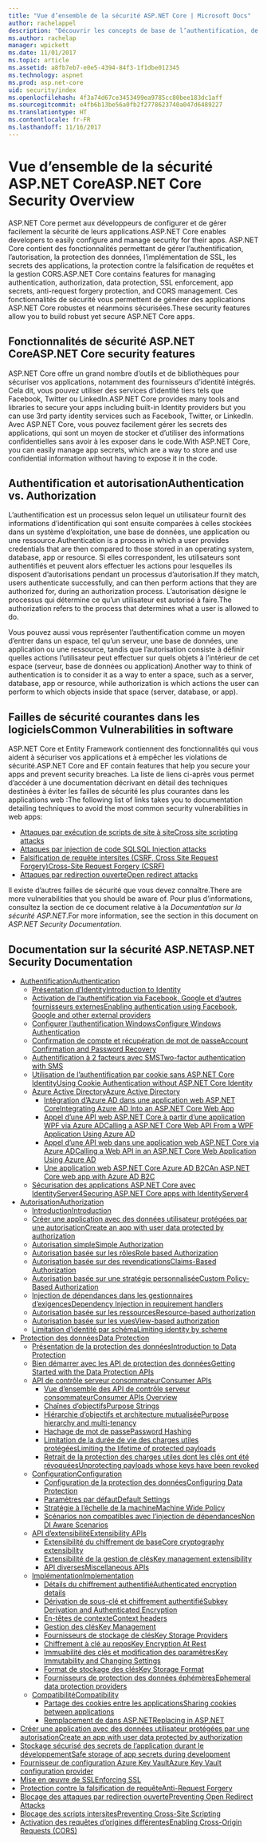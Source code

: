 ```yaml
---
title: "Vue d’ensemble de la sécurité ASP.NET Core | Microsoft Docs"
author: rachelappel
description: "Découvrir les concepts de base de l’authentification, de l’autorisation et de la sécurité dans ASP.NET Core"
ms.author: rachelap
manager: wpickett
ms.date: 11/01/2017
ms.topic: article
ms.assetid: a8fb7eb7-e0e5-4394-84f3-1f1dbe012345
ms.technology: aspnet
ms.prod: asp.net-core
uid: security/index
ms.openlocfilehash: 4f3a74d67ce3453499ea9785cc80bee183dc1aff
ms.sourcegitcommit: e4fb6b13be56a0fb2f2778623740a047d6489227
ms.translationtype: HT
ms.contentlocale: fr-FR
ms.lasthandoff: 11/16/2017
---
```

# <a name="aspnet-core-security-overview"></a><span data-ttu-id="4a9ec-103">Vue d’ensemble de la sécurité ASP.NET Core</span><span class="sxs-lookup"><span data-stu-id="4a9ec-103">ASP.NET Core Security Overview</span></span>

<span data-ttu-id="4a9ec-104">ASP.NET Core permet aux développeurs de configurer et de gérer facilement la sécurité de leurs applications.</span><span class="sxs-lookup"><span data-stu-id="4a9ec-104">ASP.NET Core enables developers to easily configure and manage security for their apps.</span></span> <span data-ttu-id="4a9ec-105">ASP.NET Core contient des fonctionnalités permettant de gérer l’authentification, l’autorisation, la protection des données, l’implémentation de SSL, les secrets des applications, la protection contre la falsification de requêtes et la gestion CORS.</span><span class="sxs-lookup"><span data-stu-id="4a9ec-105">ASP.NET Core contains features for managing authentication, authorization, data protection, SSL enforcement, app secrets, anti-request forgery protection, and CORS management.</span></span> <span data-ttu-id="4a9ec-106">Ces fonctionnalités de sécurité vous permettent de générer des applications ASP.NET Core robustes et néanmoins sécurisées.</span><span class="sxs-lookup"><span data-stu-id="4a9ec-106">These security features allow you to build robust yet secure ASP.NET Core apps.</span></span> 

## <a name="aspnet-core-security-features"></a><span data-ttu-id="4a9ec-107">Fonctionnalités de sécurité ASP.NET Core</span><span class="sxs-lookup"><span data-stu-id="4a9ec-107">ASP.NET Core security features</span></span>

<span data-ttu-id="4a9ec-108">ASP.NET Core offre un grand nombre d’outils et de bibliothèques pour sécuriser vos applications, notamment des fournisseurs d’identité intégrés. Cela dit, vous pouvez utiliser des services d’identité tiers tels que Facebook, Twitter ou LinkedIn.</span><span class="sxs-lookup"><span data-stu-id="4a9ec-108">ASP.NET Core provides many tools and libraries to secure your apps including built-in Identity providers but you can use 3rd party identity services such as Facebook, Twitter, or LinkedIn.</span></span> <span data-ttu-id="4a9ec-109">Avec ASP.NET Core, vous pouvez facilement gérer les secrets des applications, qui sont un moyen de stocker et d’utiliser des informations confidentielles sans avoir à les exposer dans le code.</span><span class="sxs-lookup"><span data-stu-id="4a9ec-109">With ASP.NET Core, you can easily manage app secrets, which are a way to store and use confidential information without having to expose it in the code.</span></span> 

## <a name="authentication-vs-authorization"></a><span data-ttu-id="4a9ec-110">Authentification et autorisation</span><span class="sxs-lookup"><span data-stu-id="4a9ec-110">Authentication vs. Authorization</span></span>

<span data-ttu-id="4a9ec-111">L’authentification est un processus selon lequel un utilisateur fournit des informations d’identification qui sont ensuite comparées à celles stockées dans un système d’exploitation, une base de données, une application ou une ressource.</span><span class="sxs-lookup"><span data-stu-id="4a9ec-111">Authentication is a process in which a user provides credentials that are then compared to those stored in an operating system, database, app or resource.</span></span> <span data-ttu-id="4a9ec-112">Si elles correspondent, les utilisateurs sont authentifiés et peuvent alors effectuer les actions pour lesquelles ils disposent d’autorisations pendant un processus d’autorisation.</span><span class="sxs-lookup"><span data-stu-id="4a9ec-112">If they match, users authenticate successfully, and can then perform actions that they are authorized for, during an authorization process.</span></span> <span data-ttu-id="4a9ec-113">L’autorisation désigne le processus qui détermine ce qu’un utilisateur est autorisé à faire.</span><span class="sxs-lookup"><span data-stu-id="4a9ec-113">The authorization refers to the process that determines what a user is allowed to do.</span></span> 

<span data-ttu-id="4a9ec-114">Vous pouvez aussi vous représenter l’authentification comme un moyen d’entrer dans un espace, tel qu’un serveur, une base de données, une application ou une ressource, tandis que l’autorisation consiste à définir quelles actions l’utilisateur peut effectuer sur quels objets à l’intérieur de cet espace (serveur, base de données ou application).</span><span class="sxs-lookup"><span data-stu-id="4a9ec-114">Another way to think of authentication is to consider it as a way to enter a space, such as a server, database, app or resource, while authorization is which actions the user can perform to which objects inside that space (server, database, or app).</span></span>

## <a name="common-vulnerabilities-in-software"></a><span data-ttu-id="4a9ec-115">Failles de sécurité courantes dans les logiciels</span><span class="sxs-lookup"><span data-stu-id="4a9ec-115">Common Vulnerabilities in software</span></span>

<span data-ttu-id="4a9ec-116">ASP.NET Core et Entity Framework contiennent des fonctionnalités qui vous aident à sécuriser vos applications et à empêcher les violations de sécurité.</span><span class="sxs-lookup"><span data-stu-id="4a9ec-116">ASP.NET Core and EF contain features that help you secure your apps and prevent security breaches.</span></span> <span data-ttu-id="4a9ec-117">La liste de liens ci-après vous permet d’accéder à une documentation décrivant en détail des techniques destinées à éviter les failles de sécurité les plus courantes dans les applications web :</span><span class="sxs-lookup"><span data-stu-id="4a9ec-117">The following list of links takes you to documentation detailing techniques to avoid the most common security vulnerabilities in web apps:</span></span>

* [<span data-ttu-id="4a9ec-118">Attaques par exécution de scripts de site à site</span><span class="sxs-lookup"><span data-stu-id="4a9ec-118">Cross site scripting attacks</span></span>](https://docs.microsoft.com/aspnet/core/security/cross-site-scripting)
* [<span data-ttu-id="4a9ec-119">Attaques par injection de code SQL</span><span class="sxs-lookup"><span data-stu-id="4a9ec-119">SQL Injection attacks</span></span>](https://docs.microsoft.com/ef/core/querying/raw-sql)
* [<span data-ttu-id="4a9ec-120">Falsification de requête intersites (CSRF, Cross Site Request Forgery)</span><span class="sxs-lookup"><span data-stu-id="4a9ec-120">Cross-Site Request Forgery (CSRF)</span></span>](https://docs.microsoft.com/aspnet/core/security/anti-request-forgery)
* [<span data-ttu-id="4a9ec-121">Attaques par redirection ouverte</span><span class="sxs-lookup"><span data-stu-id="4a9ec-121">Open redirect attacks</span></span>](https://docs.microsoft.com/aspnet/core/security/preventing-open-redirects)

<span data-ttu-id="4a9ec-122">Il existe d’autres failles de sécurité que vous devez connaître.</span><span class="sxs-lookup"><span data-stu-id="4a9ec-122">There are more vulnerabilities that you should be aware of.</span></span> <span data-ttu-id="4a9ec-123">Pour plus d’informations, consultez la section de ce document relative à la *Documentation sur la sécurité ASP.NET*.</span><span class="sxs-lookup"><span data-stu-id="4a9ec-123">For more information, see the section in this document on *ASP.NET Security Documentation*.</span></span> 

## <a name="aspnet-security-documentation"></a><span data-ttu-id="4a9ec-124">Documentation sur la sécurité ASP.NET</span><span class="sxs-lookup"><span data-stu-id="4a9ec-124">ASP.NET Security Documentation</span></span>

*   [<span data-ttu-id="4a9ec-125">Authentification</span><span class="sxs-lookup"><span data-stu-id="4a9ec-125">Authentication</span></span>](authentication/index.md)
    *   [<span data-ttu-id="4a9ec-126">Présentation d’Identity</span><span class="sxs-lookup"><span data-stu-id="4a9ec-126">Introduction to Identity</span></span>](authentication/identity.md)
    *   [<span data-ttu-id="4a9ec-127">Activation de l’authentification via Facebook, Google et d’autres fournisseurs externes</span><span class="sxs-lookup"><span data-stu-id="4a9ec-127">Enabling authentication using Facebook, Google and other external providers</span></span>](authentication/social/index.md)
    * [<span data-ttu-id="4a9ec-128">Configurer l’authentification Windows</span><span class="sxs-lookup"><span data-stu-id="4a9ec-128">Configure Windows Authentication</span></span>](authentication/windowsauth.md)
    *   [<span data-ttu-id="4a9ec-129">Confirmation de compte et récupération de mot de passe</span><span class="sxs-lookup"><span data-stu-id="4a9ec-129">Account Confirmation and Password Recovery</span></span>](authentication/accconfirm.md)
    *   [<span data-ttu-id="4a9ec-130">Authentification à 2 facteurs avec SMS</span><span class="sxs-lookup"><span data-stu-id="4a9ec-130">Two-factor authentication with SMS</span></span>](authentication/2fa.md) 
    *   [<span data-ttu-id="4a9ec-131">Utilisation de l’authentification par cookie sans ASP.NET Core Identity</span><span class="sxs-lookup"><span data-stu-id="4a9ec-131">Using Cookie Authentication without ASP.NET Core Identity</span></span>](authentication/cookie.md)
    *   [<span data-ttu-id="4a9ec-132">Azure Active Directory</span><span class="sxs-lookup"><span data-stu-id="4a9ec-132">Azure Active Directory</span></span>](authentication/azure-active-directory/index.md)
        *   [<span data-ttu-id="4a9ec-133">Intégration d’Azure AD dans une application web ASP.NET Core</span><span class="sxs-lookup"><span data-stu-id="4a9ec-133">Integrating Azure AD Into an ASP.NET Core Web App</span></span>](https://azure.microsoft.com/documentation/samples/active-directory-dotnet-webapp-openidconnect-aspnetcore/)
        *   [<span data-ttu-id="4a9ec-134">Appel d’une API web ASP.NET Core à partir d’une application WPF via Azure AD</span><span class="sxs-lookup"><span data-stu-id="4a9ec-134">Calling a ASP.NET Core Web API From a WPF Application Using Azure AD</span></span>](https://azure.microsoft.com/documentation/samples/active-directory-dotnet-native-aspnetcore/)
        *   [<span data-ttu-id="4a9ec-135">Appel d’une API web dans une application web ASP.NET Core via Azure AD</span><span class="sxs-lookup"><span data-stu-id="4a9ec-135">Calling a Web API in an ASP.NET Core Web Application Using Azure AD</span></span>](https://azure.microsoft.com/documentation/samples/active-directory-dotnet-webapp-webapi-openidconnect-aspnetcore/)
        *   [<span data-ttu-id="4a9ec-136">Une application web ASP.NET Core Azure AD B2C</span><span class="sxs-lookup"><span data-stu-id="4a9ec-136">An ASP.NET Core web app with Azure AD B2C</span></span>](https://azure.microsoft.com/resources/samples/active-directory-b2c-dotnetcore-webapp/)
    *   [<span data-ttu-id="4a9ec-137">Sécurisation des applications ASP.NET Core avec IdentityServer4</span><span class="sxs-lookup"><span data-stu-id="4a9ec-137">Securing ASP.NET Core apps with IdentityServer4</span></span>](https://identityserver4.readthedocs.io)
*   [<span data-ttu-id="4a9ec-138">Autorisation</span><span class="sxs-lookup"><span data-stu-id="4a9ec-138">Authorization</span></span>](authorization/index.md)
    *   [<span data-ttu-id="4a9ec-139">Introduction</span><span class="sxs-lookup"><span data-stu-id="4a9ec-139">Introduction</span></span>](authorization/introduction.md)
    *   [<span data-ttu-id="4a9ec-140">Créer une application avec des données utilisateur protégées par une autorisation</span><span class="sxs-lookup"><span data-stu-id="4a9ec-140">Create an app with user data protected by authorization</span></span>](xref:security/authorization/secure-data)
    *   [<span data-ttu-id="4a9ec-141">Autorisation simple</span><span class="sxs-lookup"><span data-stu-id="4a9ec-141">Simple Authorization</span></span>](authorization/simple.md)
    *   [<span data-ttu-id="4a9ec-142">Autorisation basée sur les rôles</span><span class="sxs-lookup"><span data-stu-id="4a9ec-142">Role based Authorization</span></span>](authorization/roles.md)
    *   [<span data-ttu-id="4a9ec-143">Autorisation basée sur des revendications</span><span class="sxs-lookup"><span data-stu-id="4a9ec-143">Claims-Based Authorization</span></span>](authorization/claims.md)
    *   [<span data-ttu-id="4a9ec-144">Autorisation basée sur une stratégie personnalisée</span><span class="sxs-lookup"><span data-stu-id="4a9ec-144">Custom Policy-Based Authorization</span></span>](authorization/policies.md)
    *   [<span data-ttu-id="4a9ec-145">Injection de dépendances dans les gestionnaires d’exigences</span><span class="sxs-lookup"><span data-stu-id="4a9ec-145">Dependency Injection in requirement handlers</span></span>](authorization/dependencyinjection.md)
    *   [<span data-ttu-id="4a9ec-146">Autorisation basée sur les ressources</span><span class="sxs-lookup"><span data-stu-id="4a9ec-146">Resource-based authorization</span></span>](authorization/resourcebased.md)
    *   [<span data-ttu-id="4a9ec-147">Autorisation basée sur les vues</span><span class="sxs-lookup"><span data-stu-id="4a9ec-147">View-based authorization</span></span>](authorization/views.md)
    *   [<span data-ttu-id="4a9ec-148">Limitation d’identité par schéma</span><span class="sxs-lookup"><span data-stu-id="4a9ec-148">Limiting identity by scheme</span></span>](authorization/limitingidentitybyscheme.md)
*   [<span data-ttu-id="4a9ec-149">Protection des données</span><span class="sxs-lookup"><span data-stu-id="4a9ec-149">Data Protection</span></span>](data-protection/index.md)
    *   [<span data-ttu-id="4a9ec-150">Présentation de la protection des données</span><span class="sxs-lookup"><span data-stu-id="4a9ec-150">Introduction to Data Protection</span></span>](data-protection/introduction.md)
    *   [<span data-ttu-id="4a9ec-151">Bien démarrer avec les API de protection des données</span><span class="sxs-lookup"><span data-stu-id="4a9ec-151">Getting Started with the Data Protection APIs</span></span>](data-protection/using-data-protection.md)
    *   [<span data-ttu-id="4a9ec-152">API de contrôle serveur consommateur</span><span class="sxs-lookup"><span data-stu-id="4a9ec-152">Consumer APIs</span></span>](data-protection/consumer-apis/index.md)
        *   [<span data-ttu-id="4a9ec-153">Vue d’ensemble des API de contrôle serveur consommateur</span><span class="sxs-lookup"><span data-stu-id="4a9ec-153">Consumer APIs Overview</span></span>](data-protection/consumer-apis/overview.md)
        *   [<span data-ttu-id="4a9ec-154">Chaînes d’objectifs</span><span class="sxs-lookup"><span data-stu-id="4a9ec-154">Purpose Strings</span></span>](data-protection/consumer-apis/purpose-strings.md)
        *   [<span data-ttu-id="4a9ec-155">Hiérarchie d’objectifs et architecture mutualisée</span><span class="sxs-lookup"><span data-stu-id="4a9ec-155">Purpose hierarchy and multi-tenancy</span></span>](data-protection/consumer-apis/purpose-strings-multitenancy.md)
        *   [<span data-ttu-id="4a9ec-156">Hachage de mot de passe</span><span class="sxs-lookup"><span data-stu-id="4a9ec-156">Password Hashing</span></span>](data-protection/consumer-apis/password-hashing.md)
        *   [<span data-ttu-id="4a9ec-157">Limitation de la durée de vie des charges utiles protégées</span><span class="sxs-lookup"><span data-stu-id="4a9ec-157">Limiting the lifetime of protected payloads</span></span>](data-protection/consumer-apis/limited-lifetime-payloads.md)
        *   [<span data-ttu-id="4a9ec-158">Retrait de la protection des charges utiles dont les clés ont été révoquées</span><span class="sxs-lookup"><span data-stu-id="4a9ec-158">Unprotecting payloads whose keys have been revoked</span></span>](data-protection/consumer-apis/dangerous-unprotect.md)
    *   [<span data-ttu-id="4a9ec-159">Configuration</span><span class="sxs-lookup"><span data-stu-id="4a9ec-159">Configuration</span></span>](data-protection/configuration/index.md)
        *   [<span data-ttu-id="4a9ec-160">Configuration de la protection des données</span><span class="sxs-lookup"><span data-stu-id="4a9ec-160">Configuring Data Protection</span></span>](data-protection/configuration/overview.md)
        *   [<span data-ttu-id="4a9ec-161">Paramètres par défaut</span><span class="sxs-lookup"><span data-stu-id="4a9ec-161">Default Settings</span></span>](data-protection/configuration/default-settings.md)
        *   [<span data-ttu-id="4a9ec-162">Stratégie à l’échelle de la machine</span><span class="sxs-lookup"><span data-stu-id="4a9ec-162">Machine Wide Policy</span></span>](data-protection/configuration/machine-wide-policy.md)
        *   [<span data-ttu-id="4a9ec-163">Scénarios non compatibles avec l’injection de dépendances</span><span class="sxs-lookup"><span data-stu-id="4a9ec-163">Non DI Aware Scenarios</span></span>](data-protection/configuration/non-di-scenarios.md)
    *   [<span data-ttu-id="4a9ec-164">API d’extensibilité</span><span class="sxs-lookup"><span data-stu-id="4a9ec-164">Extensibility APIs</span></span>](data-protection/extensibility/index.md)
        *   [<span data-ttu-id="4a9ec-165">Extensibilité du chiffrement de base</span><span class="sxs-lookup"><span data-stu-id="4a9ec-165">Core cryptography extensibility</span></span>](data-protection/extensibility/core-crypto.md)
        *   [<span data-ttu-id="4a9ec-166">Extensibilité de la gestion de clés</span><span class="sxs-lookup"><span data-stu-id="4a9ec-166">Key management extensibility</span></span>](data-protection/extensibility/key-management.md)
        *   [<span data-ttu-id="4a9ec-167">API diverses</span><span class="sxs-lookup"><span data-stu-id="4a9ec-167">Miscellaneous APIs</span></span>](data-protection/extensibility/misc-apis.md)
    *   [<span data-ttu-id="4a9ec-168">Implémentation</span><span class="sxs-lookup"><span data-stu-id="4a9ec-168">Implementation</span></span>](data-protection/implementation/index.md)
        *   [<span data-ttu-id="4a9ec-169">Détails du chiffrement authentifié</span><span class="sxs-lookup"><span data-stu-id="4a9ec-169">Authenticated encryption details</span></span>](data-protection/implementation/authenticated-encryption-details.md)
        *   [<span data-ttu-id="4a9ec-170">Dérivation de sous-clé et chiffrement authentifié</span><span class="sxs-lookup"><span data-stu-id="4a9ec-170">Subkey Derivation and Authenticated Encryption</span></span>](data-protection/implementation/subkeyderivation.md)
        *   [<span data-ttu-id="4a9ec-171">En-têtes de contexte</span><span class="sxs-lookup"><span data-stu-id="4a9ec-171">Context headers</span></span>](data-protection/implementation/context-headers.md)
        *   [<span data-ttu-id="4a9ec-172">Gestion des clés</span><span class="sxs-lookup"><span data-stu-id="4a9ec-172">Key Management</span></span>](data-protection/implementation/key-management.md)
        *   [<span data-ttu-id="4a9ec-173">Fournisseurs de stockage de clés</span><span class="sxs-lookup"><span data-stu-id="4a9ec-173">Key Storage Providers</span></span>](data-protection/implementation/key-storage-providers.md)
        *   [<span data-ttu-id="4a9ec-174">Chiffrement à clé au repos</span><span class="sxs-lookup"><span data-stu-id="4a9ec-174">Key Encryption At Rest</span></span>](data-protection/implementation/key-encryption-at-rest.md)
        *   [<span data-ttu-id="4a9ec-175">Immuabilité des clés et modification des paramètres</span><span class="sxs-lookup"><span data-stu-id="4a9ec-175">Key Immutability and Changing Settings</span></span>](data-protection/implementation/key-immutability.md)
        *   [<span data-ttu-id="4a9ec-176">Format de stockage des clés</span><span class="sxs-lookup"><span data-stu-id="4a9ec-176">Key Storage Format</span></span>](data-protection/implementation/key-storage-format.md)
        *   [<span data-ttu-id="4a9ec-177">Fournisseurs de protection des données éphémères</span><span class="sxs-lookup"><span data-stu-id="4a9ec-177">Ephemeral data protection providers</span></span>](data-protection/implementation/key-storage-ephemeral.md)
    *   [<span data-ttu-id="4a9ec-178">Compatibilité</span><span class="sxs-lookup"><span data-stu-id="4a9ec-178">Compatibility</span></span>](data-protection/compatibility/index.md)
        *   [<span data-ttu-id="4a9ec-179">Partage des cookies entre les applications</span><span class="sxs-lookup"><span data-stu-id="4a9ec-179">Sharing cookies between applications</span></span>](data-protection/compatibility/cookie-sharing.md)
        *   [<span data-ttu-id="4a9ec-180">Remplacement de <machineKey> dans ASP.NET</span><span class="sxs-lookup"><span data-stu-id="4a9ec-180">Replacing <machineKey> in ASP.NET</span></span>](data-protection/compatibility/replacing-machinekey.md)
*   [<span data-ttu-id="4a9ec-181">Créer une application avec des données utilisateur protégées par une autorisation</span><span class="sxs-lookup"><span data-stu-id="4a9ec-181">Create an app with user data protected by authorization</span></span>](xref:security/authorization/secure-data)
*   [<span data-ttu-id="4a9ec-182">Stockage sécurisé des secrets de l’application durant le développement</span><span class="sxs-lookup"><span data-stu-id="4a9ec-182">Safe storage of app secrets during development</span></span>](app-secrets.md)
*   [<span data-ttu-id="4a9ec-183">Fournisseur de configuration Azure Key Vault</span><span class="sxs-lookup"><span data-stu-id="4a9ec-183">Azure Key Vault configuration provider</span></span>](key-vault-configuration.md)
*   [<span data-ttu-id="4a9ec-184">Mise en œuvre de SSL</span><span class="sxs-lookup"><span data-stu-id="4a9ec-184">Enforcing SSL</span></span>](enforcing-ssl.md)
*   [<span data-ttu-id="4a9ec-185">Protection contre la falsification de requête</span><span class="sxs-lookup"><span data-stu-id="4a9ec-185">Anti-Request Forgery</span></span>](anti-request-forgery.md)
*   [<span data-ttu-id="4a9ec-186">Blocage des attaques par redirection ouverte</span><span class="sxs-lookup"><span data-stu-id="4a9ec-186">Preventing Open Redirect Attacks</span></span>](preventing-open-redirects.md)
*   [<span data-ttu-id="4a9ec-187">Blocage des scripts intersites</span><span class="sxs-lookup"><span data-stu-id="4a9ec-187">Preventing Cross-Site Scripting</span></span>](cross-site-scripting.md)
*   [<span data-ttu-id="4a9ec-188">Activation des requêtes d’origines différentes</span><span class="sxs-lookup"><span data-stu-id="4a9ec-188">Enabling Cross-Origin Requests (CORS)</span></span>](cors.md)
